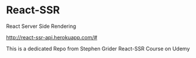 # React-SSR
React Server Side Rendering

http://react-ssr-api.herokuapp.com/#

This is a dedicated Repo from Stephen Grider React-SSR Course on Udemy
